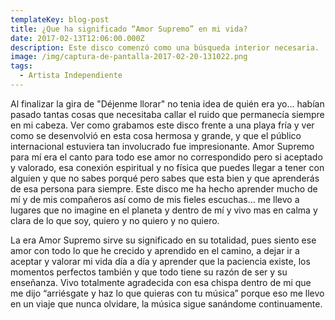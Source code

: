 ```yaml
---
templateKey: blog-post
title: ¿Que ha significado “Amor Supremo” en mi vida?
date: 2017-02-13T12:06:00.000Z
description: Este disco comenzó como una búsqueda interior necesaria.
image: /img/captura-de-pantalla-2017-02-20-131022.png
tags:
  - Artista Independiente
---
```

Al finalizar la gira de "Déjenme llorar" no tenia idea de quién era yo... habían pasado tantas cosas que necesitaba callar el ruido que permanecía siempre en mi cabeza. Ver como grabamos este disco frente a una playa fría y ver como se desenvolvió en esta cosa hermosa y grande, y que el público internacional estuviera tan involucrado fue impresionante. Amor Supremo para mí era el canto para todo ese amor no correspondido pero si aceptado y valorado, esa conexión espiritual y no física que puedes llegar a tener con alguien y que no sabes porqué pero sabes que esta bien y que aprenderás de esa persona para siempre. Este disco me ha hecho aprender mucho de mí y de mis compañeros así como de mis fieles escuchas… me llevo a lugares que no imagine en el planeta y dentro de mí y vivo mas en calma y clara de lo que soy, quiero y no quiero y no quiero. 


La era Amor Supremo sirve su significado en su totalidad, pues siento ese amor con todo lo que he crecido y aprendido en el camino, a dejar ir a aceptar y valorar mi vida día a día y aprender que la paciencia existe, los momentos perfectos también y que todo tiene su razón de ser y su enseñanza. Vivo totalmente agradecida con esa chispa dentro de mi que me dijo “arriésgate y haz lo que quieras con tu música” porque eso me llevo en un viaje que nunca olvidare, la música sigue sanándome continuamente.
